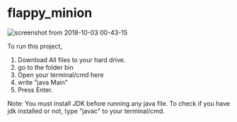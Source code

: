# flappy_minion

![screenshot from 2018-10-03 00-43-15](https://user-images.githubusercontent.com/17933690/46369662-68812e00-c6a5-11e8-97ad-aedc3a67cf39.png)

To run this project,

   1. Download All files to your hard drive.
   2. go to the folder bin
   3. Open your terminal/cmd here
   4. write "java Main"
   5. Press Enter.

Note: You must install JDK before running any java file. To check if you have jdk installed or not, type "javac" to your terminal/cmd.


